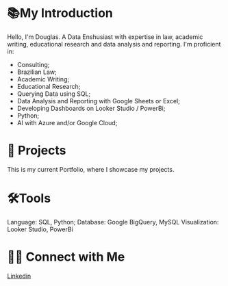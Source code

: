 # 📚**My Introduction**

Hello, I'm Douglas. A Data Enshusiast with expertise in law, academic writing, educational research and data analysis and reporting. I'm proficient in:

* Consulting;
* Brazilian Law;
* Academic Writing;
* Educational Research;
* Querying Data using SQL;
* Data Analysis and Reporting with Google Sheets or Excel;
* Developing Dashboards on Looker Studio / PowerBi;
* Python; 
* AI with Azure and/or Google Cloud;

# 📝 **Projects**

This is my current Portfolio, where I showcase my projects.

# 🛠️**Tools**

Language: SQL, Python; 
Database: Google BigQuery, MySQL
Visualization: Looker Studio, PowerBi

# 👋🏻 **Connect with Me**

[Linkedin](www.linkedin.com/in/douglas-felipe-costa-melo-a8aab4187)

